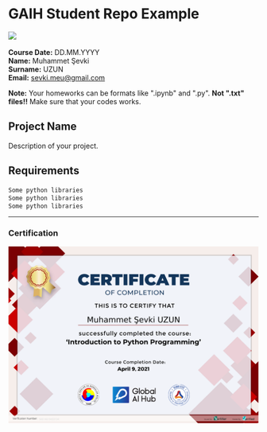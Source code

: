 # GAIH Student Repo Example
![](img/newlogo.png)

**Course Date:** DD.MM.YYYY  
**Name:** Muhammet Şevki  
**Surname:** UZUN  
**Email:** sevki.meu@gmail.com  

**Note:** Your homeworks can be formats like ".ipynb" and ".py". **Not ".txt" files!!** Make sure that your codes works.  

## Project Name
Description of your project.

## Requirements
```
Some python libraries
Some python libraries
Some python libraries
```
---

### Certification
![](img/TopLearnerCertificate-msuzun.png)

